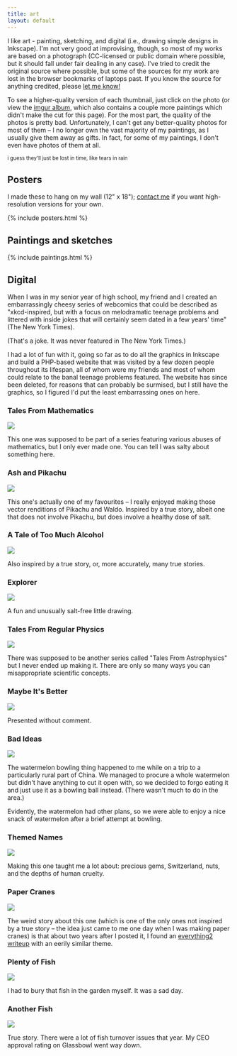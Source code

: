 ```yaml
---
title: art
layout: default
---
```


I like art - painting, sketching, and digital (i.e., drawing simple designs in
Inkscape). I'm not very good at improvising, though, so most of my works are
based on a photograph (CC-licensed or public domain where possible, but it
should fall under fair dealing in any case). I've tried to credit the original
source where possible, but some of the sources for my work are lost in the
browser bookmarks of laptops past. If you know the source for anything credited,
please [let me know!](/about#contact)

To see a higher-quality version of each thumbnail, just click on the photo (or
view the [imgur album][album], which also contains a couple more paintings which
didn't make the cut for this page). For the most part, the quality of the photos
is pretty bad. Unfortunately, I can't get any better-quality photos for most of
them &ndash; I no longer own the vast majority of my paintings, as I usually
give them away as gifts. In fact, for some of my paintings, I don't even have
photos of them at all.

<small>i guess they'll just be lost in time, like tears in rain</small>

## Posters

I made these to hang on my wall (12" x 18"); [contact me](/about#contact) if
you want high-resolution versions for your own.

{% include posters.html %}

## Paintings and sketches

{% include paintings.html %}

## Digital

When I was in my senior year of high school, my friend and I created an
embarrassingly cheesy series of webcomics that could be described as
"xkcd-inspired, but with a focus on melodramatic teenage problems and
littered with inside jokes that will certainly seem dated in a few years' time"
(The New York Times).

(That's a joke. It was never featured in The New York Times.)

I had a lot of fun with it, going so far as to do all the graphics in Inkscape
and build a PHP-based website that was visited by a few dozen people throughout
its lifespan, all of whom were my friends and most of whom could relate to the
banal teenage problems featured. The website has since been deleted, for
reasons that can probably be surmised, but I still have the graphics, so I
figured I'd put the least embarrassing ones on here.

### Tales From Mathematics

<img src="http://i.imgur.com/wOTGhZ6.png" />

This one was supposed to be part of a series featuring various abuses of
mathematics, but I only ever made one. You can tell I was salty about something
here.

### Ash and Pikachu

<img src="http://i.imgur.com/kgtXqbU.png" />

This one's actually one of my favourites &ndash; I really enjoyed making those vector
renditions of Pikachu and Waldo. Inspired by a true story, albeit one that does
not involve Pikachu, but does involve a healthy dose of salt.

### A Tale of Too Much Alcohol

<img src="http://i.imgur.com/GTCI71S.png" />

Also inspired by a true story, or, more accurately, many true stories.

### Explorer

<img src="http://i.imgur.com/QkLUAzw.png" />

A fun and unusually salt-free little drawing.

### Tales From Regular Physics

<img src="http://i.imgur.com/enBqA5c.png" />

There was supposed to be another series called "Tales From Astrophysics" but I
never ended up making it. There are only so many ways you can misappropriate
scientific concepts.

### Maybe It's Better

<img src="http://i.imgur.com/MFXyD96.png" />

Presented without comment.

### Bad Ideas

<img src="http://i.imgur.com/WLpgjcZ.png" />

The watermelon bowling thing happened to me while on a trip to a particularly
rural part of China. We managed to procure a whole watermelon but didn't have
anything to cut it open with, so we decided to forgo eating it and just use it
as a bowling ball instead. (There wasn't much to do in the area.)

Evidently, the watermelon had other plans, so we were able to enjoy a nice
snack of watermelon after a brief attempt at bowling.

### Themed Names

<img src="http://i.imgur.com/H0NBRwY.png" />

Making this one taught me a lot about: precious gems, Switzerland, nuts, and the
depths of human cruelty.

### Paper Cranes

<img src="http://i.imgur.com/CzMKcfF.png" />

The weird story about this one (which is one of the only ones not inspired
by a true story &ndash; the idea just came to me one day when I was making
paper cranes) is that about two years after I posted it, I found an
[everything2 writeup][cranes] with an eerily similar theme.

### Plenty of Fish

<img src="http://i.imgur.com/jSYAZyR.png" />

I had to bury that fish in the garden myself. It was a sad day.

### Another Fish

<img src="http://i.imgur.com/A13VpvK.png" />

True story. There were a lot of fish turnover issues that year. My CEO approval
rating on Glassbowl went way down.

[album]: http://imgur.com/a/KE9sW/all
[cranes]: http://everything2.com/user/Auspice/writeups/Fold+a+thousand+paper+cranes
